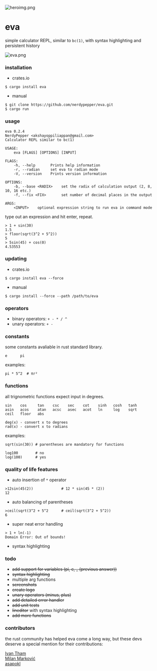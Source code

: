 
![heroimg.png](https://files.nerdypepper.me/6G.png)

# eva

simple calculator REPL, similar to `bc(1)`, with syntax highlighting and persistent history

![eva.png](https://files.nerdypepper.me/kP.png)

### installation

- crates.io
```shell
$ cargo install eva
```

- manual
```shell
$ git clone https://github.com/nerdypepper/eva.git
$ cargo run
```

### usage

```shell
eva 0.2.4
NerdyPepper <akshayoppiliappan@gmail.com>
Calculator REPL similar to bc(1)

USAGE:
    eva [FLAGS] [OPTIONS] [INPUT]

FLAGS:
    -h, --help       Prints help information
    -r, --radian     set eva to radian mode
    -V, --version    Prints version information

OPTIONS:
    -b, --base <RADIX>    set the radix of calculation output (2, 8, 10, 16 etc.)
    -f, --fix <FIX>       set number of decimal places in the output

ARGS:
    <INPUT>    optional expression string to run eva in command mode

```

type out an expression and hit enter, repeat.

```shell
> 1 + sin(30)
1.5
> floor(sqrt(3^2 + 5^2))
5
> 5sin(45) + cos(0)
4.53553
```

### updating

 - crates.io
 ```shell
$ cargo install eva --force
 ```

 - manual
```shell
$ cargo install --force --path /path/to/eva
```

### operators

 - binary operators: `+ - * / ^`
 - unary operators: `+ -`

### constants

some constants avaliable in rust standard library.

```
e      pi
```

examples:
```
pi * 5^2  # πr²
```

### functions

all trignometric functions expect input in degrees.

```
sin    cos     tan    csc    sec    cot    sinh   cosh   tanh
asin   acos    atan   acsc   asec   acot   ln     log    sqrt
ceil   floor   abs

deg(x) - convert x to degrees
rad(x) - convert x to radians
```

examples:
```
sqrt(sin(30)) # parentheses are mandatory for functions

log100        # no
log(100)      # yes
```

### quality of life features

 - auto insertion of `*` operator
```
>12sin(45(2))             # 12 * sin(45 * (2))
12
```

 - auto balancing of parentheses
```
>ceil(sqrt(3^2 + 5^2      # ceil(sqrt(3^2 + 5^2))
6
```

- super neat error handling
```
> 1 + ln(-1)
Domain Error: Out of bounds!
```

 - syntax highlighting

### todo

 - ~~add support for variables (pi, e, _ (previous answer))~~
 - ~~syntax highlighting~~
 - multiple arg functions
 - ~~screenshots~~
 - ~~create logo~~
 - ~~unary operators (minus, plus)~~
 - ~~add detailed error handler~~
 - ~~add unit tests~~
 - ~~lineditor~~ with syntax highlighting
 - ~~add more functions~~

### contributors

the rust community has helped eva come a long way, but these devs deserve a
special mention for their contributions:

[Ivan Tham](https://github.com/pickfire)  
[Milan Marković](https://github.com/hepek)  
[asapokl](https://github.com/kzoper)  
